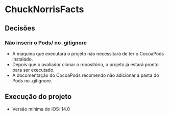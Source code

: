 # ChuckNorrisFacts

## Decisões

### Não inserir o Pods/ no .gitignore
- A máquina que executará o projeto não necessitará de ter o CocoaPods instalado.
- Depois que o avaliador clonar o repositório, o projeto já estará pronto para ser executado.
- A documentação do CocoaPods recomendo não adicionar a pasta do Pods no .gitignore.

## Execução do projeto

- Versão mínima do iOS: 14.0
